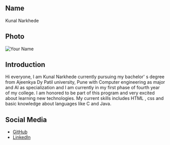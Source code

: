 ## Name
Kunal Narkhede

## Photo
![Your Name](https://link-to-your-photo.jpg)

## Introduction
Hi everyone, I am Kunal Narkhede currently pursuing my bachelor' s degree from Ajeenkya Dy Patil university, Pune with Computer engineering as major and AI as specialization and I am currently in my first phase of  fourth year of my college.   I am honored to be part of this program and very excited about learning new technologies. My current skills includes HTML , css and basic knowledge about languages like  C and Java.

## Social Media
- [GitHub](https://github.com/Kunal-77)
- [LinkedIn](https://www.linkedin.com/in/kunal-narkhede-26465129a?lipi=urn%3Ali%3Apage%3Ad_flagship3_profile_view_base_contact_details%3BK6KdhuTqSxiOQEXoASr48Q%3D%3D)